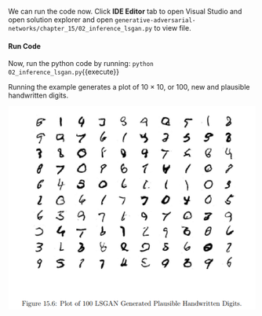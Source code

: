 We can run the code now. Click **IDE Editor** tab to open Visual Studio and open solution explorer and open `generative-adversarial-networks/chapter_15/02_inference_lsgan.py` to view file.

#### Run Code

Now, run the python code by running: `python 02_inference_lsgan.py`{{execute}}

Running the example generates a plot of 10 × 10, or 100, new and plausible handwritten
digits.

![](https://github.com/fenago/katacoda-scenarios/raw/master/generative-adversarial-networks/generative-adversarial-networks-chapter-15/steps/13/1.PNG)
